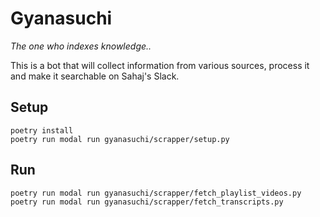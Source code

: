 # Gyanasuchi

_The one who indexes knowledge.._

This is a bot that will collect information from various sources, process it and make it searchable on Sahaj's Slack.

## Setup

```commandline
poetry install
poetry run modal run gyanasuchi/scrapper/setup.py
```

## Run
```commandline
poetry run modal run gyanasuchi/scrapper/fetch_playlist_videos.py
poetry run modal run gyanasuchi/scrapper/fetch_transcripts.py
```
